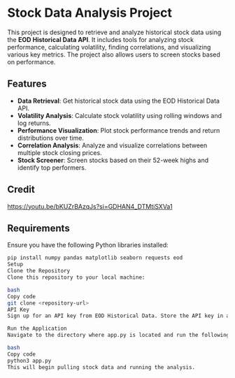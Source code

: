 # Stock Data Analysis Project

This project is designed to retrieve and analyze historical stock data using the **EOD Historical Data API**. It includes tools for analyzing stock performance, calculating volatility, finding correlations, and visualizing various key metrics. The project also allows users to screen stocks based on performance.

## Features

- **Data Retrieval**: Get historical stock data using the EOD Historical Data API.
- **Volatility Analysis**: Calculate stock volatility using rolling windows and log returns.
- **Performance Visualization**: Plot stock performance trends and return distributions over time.
- **Correlation Analysis**: Analyze and visualize correlations between multiple stock closing prices.
- **Stock Screener**: Screen stocks based on their 52-week highs and identify top performers.

## Credit
https://youtu.be/bKUZrBAzqJs?si=GDHAN4_DTMtiSXVa1
## Requirements

Ensure you have the following Python libraries installed:

```bash
pip install numpy pandas matplotlib seaborn requests eod
Setup
Clone the Repository
Clone this repository to your local machine:

bash
Copy code
git clone <repository-url>
API Key
Sign up for an API key from EOD Historical Data. Store the API key in a text file (e.g., notApiKey.txt) in your project directory.

Run the Application
Navigate to the directory where app.py is located and run the following command to start the application:

bash
Copy code
python3 app.py
This will begin pulling stock data and running the analysis.
